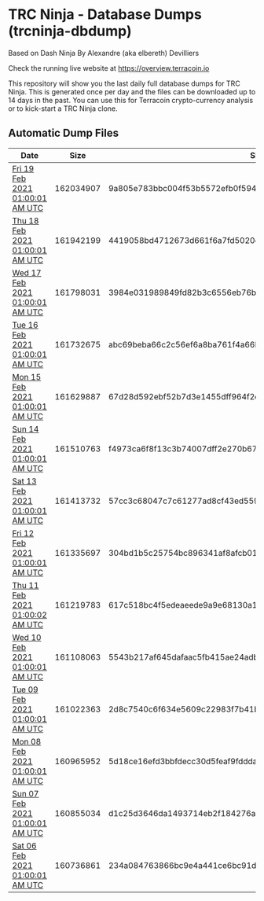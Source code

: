 # TRC Ninja - Database Dumps (trcninja-dbdump)
Based on Dash Ninja By Alexandre (aka elbereth) Devilliers

Check the running live website at https://overview.terracoin.io

This repository will show you the last daily full database dumps for TRC Ninja. This is generated once per day and the files can be downloaded up to 14 days in the past.
You can use this for Terracoin crypto-currency analysis or to kick-start a TRC Ninja clone.


## Automatic Dump Files
| Date | Size | SHA256 |
|--|--|--|
| [Fri 19 Feb 2021 01:00:01 AM UTC](https://transfer.sh/aSpNU/trcninja-dbdump-20210219010001.tar.bz2) | 162034907 | 9a805e783bbc004f53b5572efb0f5942241efc9b47cfe4d40600315e3e783bd9 | 
| [Thu 18 Feb 2021 01:00:01 AM UTC](https://transfer.sh/4z3rX/trcninja-dbdump-20210218010001.tar.bz2) | 161942199 | 4419058bd4712673d661f6a7fd5020da7f5edc2d45b42c87f1091e9e16f120ab | 
| [Wed 17 Feb 2021 01:00:01 AM UTC](https://transfer.sh/kyIW6/trcninja-dbdump-20210217010001.tar.bz2) | 161798031 | 3984e031989849fd82b3c6556eb76b85842f4e696552d2ce00500b40dafad0bb | 
| [Tue 16 Feb 2021 01:00:01 AM UTC](https://transfer.sh/rfvVx/trcninja-dbdump-20210216010001.tar.bz2) | 161732675 | abc69beba66c2c56ef6a8ba761f4a66b397e3dac2ee46602af88ac76b56bf6aa | 
| [Mon 15 Feb 2021 01:00:01 AM UTC](https://transfer.sh/63s7K/trcninja-dbdump-20210215010001.tar.bz2) | 161629887 | 67d28d592ebf52b7d3e1455dff964f2d484c8122401d3538886271baebf24d96 | 
| [Sun 14 Feb 2021 01:00:01 AM UTC](https://transfer.sh/wAhuu/trcninja-dbdump-20210214010001.tar.bz2) | 161510763 | f4973ca6f8f13c3b74007dff2e270b67399734787de6f68785b3e1b250b626bc | 
| [Sat 13 Feb 2021 01:00:01 AM UTC](https://transfer.sh/uenP6/trcninja-dbdump-20210213010001.tar.bz2) | 161413732 | 57cc3c68047c7c61277ad8cf43ed559368e139ea7b398b425d622bfdd2500bf1 | 
| [Fri 12 Feb 2021 01:00:01 AM UTC](https://transfer.sh/bn62c/trcninja-dbdump-20210212010001.tar.bz2) | 161335697 | 304bd1b5c25754bc896341af8afcb013f468d858e6d0b7e940c0cb3592eed137 | 
| [Thu 11 Feb 2021 01:00:02 AM UTC](https://transfer.sh/aFORR/trcninja-dbdump-20210211010002.tar.bz2) | 161219783 | 617c518bc4f5edeaeede9a9e68130a19fc09845e137241469f4220bbc32d28f6 | 
| [Wed 10 Feb 2021 01:00:01 AM UTC](https://transfer.sh/lwDpr/trcninja-dbdump-20210210010001.tar.bz2) | 161108063 | 5543b217af645dafaac5fb415ae24adb947c29116a51b4f1b2c3eff0e0c96e0b | 
| [Tue 09 Feb 2021 01:00:01 AM UTC](https://transfer.sh/r9z6Q/trcninja-dbdump-20210209010001.tar.bz2) | 161022363 | 2d8c7540c6f634e5609c22983f7b41bec97e7aabd7142fbf763f62c3c7feb5e9 | 
| [Mon 08 Feb 2021 01:00:01 AM UTC](https://transfer.sh/DVAoU/trcninja-dbdump-20210208010001.tar.bz2) | 160965952 | 5d18ce16efd3bbfdecc30d5feaf9fdddabb723c2e2d5d9ad754de64a6c9c2a9f | 
| [Sun 07 Feb 2021 01:00:01 AM UTC](https://transfer.sh/LLkNG/trcninja-dbdump-20210207010001.tar.bz2) | 160855034 | d1c25d3646da1493714eb2f184276add1b358285a12c12c5649e81c7b61a378d | 
| [Sat 06 Feb 2021 01:00:01 AM UTC]() | 160736861 | 234a084763866bc9e4a441ce6bc91d08a056ca35fcfd557bc8273868bb14340b | 

